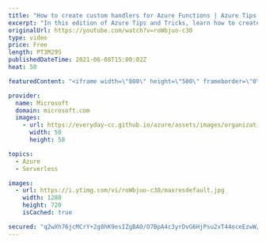 ```yaml
---
title: "How to create custom handlers for Azure Functions | Azure Tips and Tricks"
excerpt: "In this edition of Azure Tips and Tricks, learn how to create custom handlers for Microsoft Azure Functions.   For more tips and tricks, visit: https://aka.ms/azuretipsandtricks  Get started with 12 months of free services and $200 USD in credit.  Create your free account today with Microsoft Azure:"
originalUrl: https://youtube.com/watch?v=roWbjuo-c30
type: video
price: Free
length: PT3M29S
publishedDateTime: 2021-06-08T15:00:02Z
heat: 50

featuredContent: "<iframe width=\"800\" height=\"500\" frameborder=\"0\" src=\"https://www.youtube.com/embed/roWbjuo-c30\" allow=\"accelerometer; autoplay; encrypted-media; gyroscope; picture-in-picture\" allowfullscreen></iframe>"

provider:
  name: Microsoft
  domain: microsoft.com
  images:
    - url: https://everyday-cc.github.io/azure/assets/images/organizations/microsoft.com-50x50.jpg
      width: 50
      height: 50

topics:
  - Azure
  - Serverless

images:
  - url: https://i.ytimg.com/vi/roWbjuo-c30/maxresdefault.jpg
    width: 1280
    height: 720
    isCached: true

secured: "q2wXh76jcMCrY+2g8hK9esIZgBAO/O7BpA4c3yrDvG6HjPsu2xT44oceEzwW/3Ml5xJgYEi4rjBZGbLv6lIFTjdtyEgzx9V/JbbQsiTtjQ4dlcsgKYWxyGp5ePuT29P/CgSJtKmxD0ZZkBgaPfjverZNBEw0iyWop9ugf1gxbKrfcIUXvaiHZbLmH0LGno/iAuyDlZKtpBKLaCwZVcpUQo0p12ZotrIKdg78bIOp7Trf3HaGFA9nU1M1fz2ktRLNi3NjuSO3qguQ6uhRLNEbK4aTbnPlSKRiLd6kD2nUMjbQBp24+0bqLeRFjnBuUxHl6Y98hgdOc8LbDQMjZJUvcF9zj7usJlR//ftAc3LnxL+javZZWkklVpN4qrexBxSgLkSCbqkGNLdy+I48NVM+oK4HP66uoM14gH9oxS6WTsc=;mXcv+hRC3E9gtWpk2jfM4w=="
---
```


